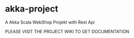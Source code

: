 # akka-project
A Akka Scala WebShop Projekt with Rest Api


PLEASE VISIT THE PROJECT WIKI TO GET DOCUMENTATION 

